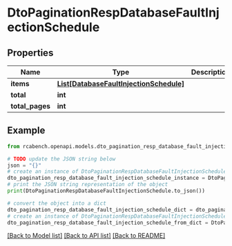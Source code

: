 # DtoPaginationRespDatabaseFaultInjectionSchedule


## Properties

Name | Type | Description | Notes
------------ | ------------- | ------------- | -------------
**items** | [**List[DatabaseFaultInjectionSchedule]**](DatabaseFaultInjectionSchedule.md) |  | [optional] 
**total** | **int** |  | [optional] 
**total_pages** | **int** |  | [optional] 

## Example

```python
from rcabench.openapi.models.dto_pagination_resp_database_fault_injection_schedule import DtoPaginationRespDatabaseFaultInjectionSchedule

# TODO update the JSON string below
json = "{}"
# create an instance of DtoPaginationRespDatabaseFaultInjectionSchedule from a JSON string
dto_pagination_resp_database_fault_injection_schedule_instance = DtoPaginationRespDatabaseFaultInjectionSchedule.from_json(json)
# print the JSON string representation of the object
print(DtoPaginationRespDatabaseFaultInjectionSchedule.to_json())

# convert the object into a dict
dto_pagination_resp_database_fault_injection_schedule_dict = dto_pagination_resp_database_fault_injection_schedule_instance.to_dict()
# create an instance of DtoPaginationRespDatabaseFaultInjectionSchedule from a dict
dto_pagination_resp_database_fault_injection_schedule_from_dict = DtoPaginationRespDatabaseFaultInjectionSchedule.from_dict(dto_pagination_resp_database_fault_injection_schedule_dict)
```
[[Back to Model list]](../README.md#documentation-for-models) [[Back to API list]](../README.md#documentation-for-api-endpoints) [[Back to README]](../README.md)



